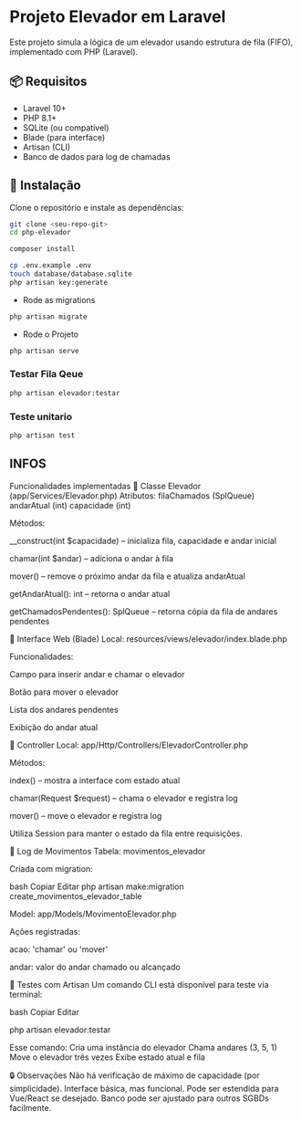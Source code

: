 # Projeto Elevador em Laravel

Este projeto simula a lógica de um elevador usando estrutura de fila (FIFO), implementado com PHP (Laravel).

## 📦 Requisitos

- Laravel 10+
- PHP 8.1+
- SQLite (ou compatível)
- Blade (para interface)
- Artisan (CLI)
- Banco de dados para log de chamadas

## 🚀 Instalação

Clone o repositório e instale as dependências:

```bash
git clone <seu-repo-git>
cd php-elevador

composer install

cp .env.example .env
touch database/database.sqlite
php artisan key:generate 
```
- Rode as migrations
```bash
php artisan migrate
```
- Rode o Projeto
```bash
php artisan serve
```
### Testar Fila Qeue
```bash
php artisan elevador:testar
```
### Teste unitario
```bash
php artisan test
```


## INFOS
Funcionalidades implementadas
📌 Classe Elevador (app/Services/Elevador.php)
Atributos:
filaChamados (SplQueue)
andarAtual (int)
capacidade (int)

Métodos:

__construct(int $capacidade) – inicializa fila, capacidade e andar inicial

chamar(int $andar) – adiciona o andar à fila

mover() – remove o próximo andar da fila e atualiza andarAtual

getAndarAtual(): int – retorna o andar atual

getChamadosPendentes(): SplQueue – retorna cópia da fila de andares pendentes

📌 Interface Web (Blade)
Local: resources/views/elevador/index.blade.php

Funcionalidades:

Campo para inserir andar e chamar o elevador

Botão para mover o elevador

Lista dos andares pendentes

Exibição do andar atual

📌 Controller
Local: app/Http/Controllers/ElevadorController.php

Métodos:

index() – mostra a interface com estado atual

chamar(Request $request) – chama o elevador e registra log

mover() – move o elevador e registra log

Utiliza Session para manter o estado da fila entre requisições.

📌 Log de Movimentos
Tabela: movimentos_elevador

Criada com migration:

bash
Copiar
Editar
php artisan make:migration create_movimentos_elevador_table

Model: app/Models/MovimentoElevador.php

Ações registradas:

acao: 'chamar' ou 'mover'

andar: valor do andar chamado ou alcançado

🧪 Testes com Artisan
Um comando CLI está disponível para teste via terminal:

bash
Copiar
Editar

php artisan elevador:testar

Esse comando:
Cria uma instância do elevador
Chama andares (3, 5, 1)
Move o elevador três vezes
Exibe estado atual e fila

🔒 Observações
Não há verificação de máximo de capacidade (por simplicidade).
Interface básica, mas funcional. Pode ser estendida para Vue/React se desejado.
Banco pode ser ajustado para outros SGBDs facilmente.

